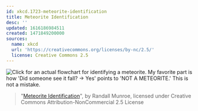 ```yaml
---
id: xkcd.1723-meteorite-identification
title: Meteorite Identification
desc: ''
updated: 1616186984511
created: 1471849200000
sources:
  name: xkcd
  url: 'https://creativecommons.org/licenses/by-nc/2.5/'
  license: Creative Commons 2.5
---
```

![Click for an actual flowchart for identifying a meteorite. My favorite part is how 'Did someone see it fall? -> Yes' points to 'NOT A METEORITE.' This is not a mistake.](https://imgs.xkcd.com/comics/meteorite_identification.png)
> "[Meteorite Identification](https://xkcd.com/1723/)", by Randall Munroe, licensed under Creative Commons Attribution-NonCommercial 2.5 License
